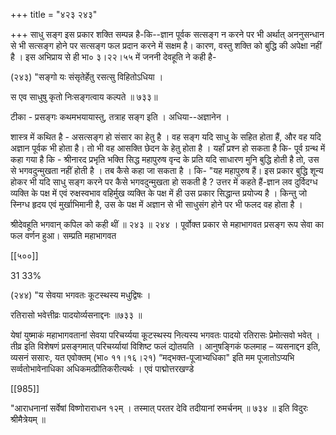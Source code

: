 +++
title = "४२३ २४३"

+++
साधु सङ्ग इस प्रकार शक्ति सम्पन्न है-कि--ज्ञान पूर्वक सत्सङ्ग न करने पर भी अर्थात् अननुसन्धान से भी सत्सङ्ग होने पर सत्सङ्ग फल प्रदान करने में सक्षम है। कारण, वस्तु शक्ति को बुद्धि की अपेक्षा नहीं है । इस अभिप्राय से ही भा० ३।२२।५५ में जननी देवहूति ने कही है- 

(२४३) "सङ्गो यः संसृतेर्हेतु रसत्सु विहितोऽधिया । 

स एव साधुषु कृतो निःसङ्गत्वाय कल्पते ॥ ७३३॥ 

टीका - प्रसङ्गः कथमभयायास्तु, तत्राह सङ्ग इति । अधिया--अज्ञानेन । 

शास्त्र में कथित है - असत्सङ्ग हो संसार का हेतु है । वह सङ्ग यदि साधु के सहित होता हैं, और वह यदि अज्ञान पूर्वक भी होता है। तो भी वह आसक्ति छेदन के हेतु होता है । यहाँ प्रश्न हो सकता है कि- पूर्व ग्रन्थ में कहा गया है कि - श्रीनारद प्रभृति भक्ति सिद्ध महापुरुष वृन्द के प्रति यदि साधारण मुनि बुद्धि होती है तो, उस से भगवदुन्मुखता नहीं होती है । तब कैसे कहा जा सकता है । कि- "यह महापुरुष हैं। इस प्रकार बुद्धि शून्य होकर भी यदि साधु सङ्ग करने पर कैसे भगवदुन्मुखता हो सकती है ? उत्तर में कहते हैं-ज्ञान लव दुर्विदग्ध व्यक्ति के पक्ष में एवं रुक्षस्वभाव वहिर्मुख व्यक्ति के पक्ष में ही उस प्रकार सिद्धान्त प्रयोज्य है । किन्तु जो स्निग्ध हृदय एवं मुर्खाभिमानी है, उस के पक्ष में अज्ञान से भी साधुसंग होने पर भी फलद वह होता है । 

श्रीदेवहूति भगवान् कपिल को कही थीं ॥ २४३ ॥ २४४ । पूर्वोक्त प्रकार से महाभागवत प्रसङ्ग रूप सेवा का फल वर्णन हुआ। सम्प्रति महाभागवत 

[[५००]] 

31 33% 

(२४४) "य सेवया भगवतः कूटस्थस्य मधुद्विषः । 

रतिरासो भवेत्तीव्रः पादयोर्व्यसनाद्दनः ॥७३३ ॥ 



येषां युष्माकं महाभागवतानां सेवया परिचर्य्यया कूटस्थस्य नित्यस्य भगवतः पादयो रतिरासः प्रेमोत्सवो भवेत् । तीव्र इति विशेषणं प्रसङ्गमात् परिचर्य्यायां विशिष्ट फलं द्योतयति । आनुषङ्गिकं फलमाह – व्यसनाद्दन इति, व्यसनं ससारः, यत एवोक्तम् (भा० ११।१६।२१) “मद्भक्त-पूजाभ्यधिका" इति मम पूजातोऽप्यभि सर्व्वतोभावेनाधिका अधिकमत्प्रीतिकरीत्यर्थः । एवं पाद्मोत्तरखण्डे 

[[985]]

"आराधनानां सर्वेषां विष्णोराराधन १२म् । तस्मात् परतर देवि तदीयानां रुमर्चनम् ॥ ७३४ ॥ इति विदुरः श्रीमैत्रेयम् ॥ 
